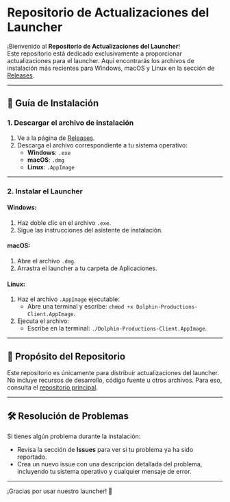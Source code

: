 # Repositorio de Actualizaciones del Launcher

¡Bienvenido al **Repositorio de Actualizaciones del Launcher**!  
Este repositorio está dedicado exclusivamente a proporcionar actualizaciones para el launcher. Aquí encontrarás los archivos de instalación más recientes para Windows, macOS y Linux en la sección de [Releases](https://github.com/DolphProdTM/Dolphin-Productions-Client-Releases/releases).

---

## 🚀 Guía de Instalación

### 1. Descargar el archivo de instalación
1. Ve a la página de [Releases](https://github.com/DolphProdTM/Dolphin-Productions-Client-Releases/releases).
2. Descarga el archivo correspondiente a tu sistema operativo:
   - **Windows**: `.exe`
   - **macOS**: `.dmg`
   - **Linux**: `.AppImage`

---

### 2. Instalar el Launcher
#### Windows:
1. Haz doble clic en el archivo `.exe`.
2. Sigue las instrucciones del asistente de instalación.

#### macOS:
1. Abre el archivo `.dmg`.
2. Arrastra el launcher a tu carpeta de Aplicaciones.

#### Linux:
1. Haz el archivo `.AppImage` ejecutable:
   - Abre una terminal y escribe: `chmod +x Dolphin-Productions-Client.AppImage`.
2. Ejecuta el archivo:
   - Escribe en la terminal: `./Dolphin-Productions-Client.AppImage`.

---

## 📂 Propósito del Repositorio
Este repositorio es únicamente para distribuir actualizaciones del launcher.  
No incluye recursos de desarrollo, código fuente u otros archivos. Para eso, consulta el [repositorio principal](https://github.com/DolphProdTM/Dolphin-Productions-Client-Releases).

---

## 🛠 Resolución de Problemas
Si tienes algún problema durante la instalación:
- Revisa la sección de **Issues** para ver si tu problema ya ha sido reportado.
- Crea un nuevo issue con una descripción detallada del problema, incluyendo tu sistema operativo y cualquier mensaje de error.

---

¡Gracias por usar nuestro launcher! 🚀
